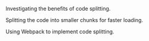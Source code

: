 Investigating the benefits of code splitting.

Splitting the code into smaller chunks for faster loading.

Using Webpack to implement code splitting.